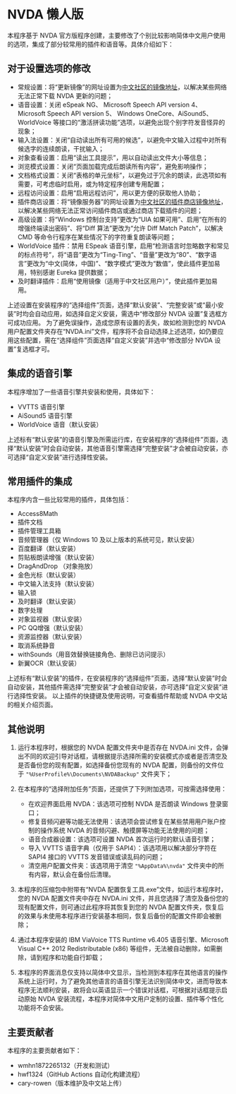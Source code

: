 ﻿# NVDA 懒人版

本程序基于 NVDA 官方版程序创建，主要修改了个别比较影响简体中文用户使用的选项，集成了部分较常用的插件和语音等。具体介绍如下：

## 对于设置选项的修改

- 常规设置：将“更新镜像”的网址设置为[中文社区的镜像地址](https://api.nvaccess.mirror.nvdadr.com/nvdaUpdateCheck)，以解决某些网络无法正常下载 NVDA 更新的问题；
- 语音设置：关闭 eSpeak NG、 Microsoft Speech API version 4、 Microsoft Speech API version 5、 Windows OneCore、AiSound5、WorldVoice 等接口的“激活拼读功能”选项，以避免出现个别字符发音怪异的现象；
- 输入法设置：关闭“自动读出所有可用的候选”，以避免中文输入过程中对所有候选字的连续朗读，干扰输入；
- 对象查看设置：启用“读出工具提示”，用以自动读出文件大小等信息；
- 浏览模式设置：关闭“页面加载完成后朗读所有内容”，避免影响操作；
- 文档格式设置：关闭“表格的单元坐标”，以避免过于冗余的朗读，此选项如有需要，可考虑临时启用，或为特定程序创建专用配置；
- 远程访问设置：启用“启用远程访问”，用以更方便的获取他人协助；
- 插件商店设置：将“镜像服务器”的网址设置为[中文社区的插件商店镜像地址](https://addonstore.nvaccess.mirror.nvdadr.com)，以解决某些网络无法正常访问插件商店或通过商店下载插件的问题；
- 高级设置：将“Windows 控制台支持”更改为“UIA 如果可用”、启用“在所有的增强终端读出密码”、将“Diff 算法”更改为“允许 Diff Match Patch”，以解决 CMD 等命令行程序在某些情况下的字符重复朗读等问题；
- WorldVoice 插件：禁用 ESpeak 语音引擎，启用“检测语言时忽略数字和常见的标点符号”，将“语音”更改为“Ting-Ting”、“音量”更改为“80”、“数字语言”更改为“中文(简体，中国)”、“数字模式”更改为“数值”，使此插件更加易用，特别感谢 Eureka 提供数据；
- 及时翻译插件：启用“使用镜像（适用于中文社区用户）”，使此插件更加易用。

上述设置在安装程序的“选择组件”页面，选择“默认安装”、“完整安装”或“最小安装”时均会自动应用，如选择自定义安装，需选中“修改部分 NVDA 设置”复选框方可成功应用。
为了避免误操作，造成您原有设置的丢失，故如检测到您的 NVDA 用户配置文件夹存在“NVDA.ini”文件，程序将不会自动选择上述选项，如仍要应用这些配置，需在“选择组件”页面选择“自定义安装”并选中“修改部分 NVDA 设置”复选框才可。

## 集成的语音引擎

本程序增加了一些语音引擎共安装和使用，具体如下：

- VVTTS 语音引擎
- AiSound5 语音引擎
- WorldVoice 语音（默认安装）

上述标有“默认安装”的语音引擎及所需运行库，在安装程序的“选择组件”页面，选择“默认安装”时会自动安装，其他语音引擎需选择“完整安装”才会被自动安装，亦可选择“自定义安装”进行选择性安装。

## 常用插件的集成

本程序内含一些比较常用的插件，具体包括：

- Access8Math
- 插件文档
- 插件管理工具箱
- 音频管理器（仅 Windows 10 及以上版本的系统可见，默认安装）
- 百度翻译（默认安装）
- 剪贴板朗读增强（默认安装）
- DragAndDrop （对象拖放）
- 金色光标（默认安装）
- 中文输入法支持（默认安装）
- 输入锁
- 及时翻译（默认安装）
- 数字处理
- 对象监视器（默认安装）
- PC QQ增强（默认安装）
- 资源监控器（默认安装）
- 取消系统静音
- withSounds（用音效替换链接角色、删除已访问提示）
- 新翼OCR（默认安装）

上述标有“默认安装”的插件，在安装程序的“选择组件”页面，选择“默认安装”时会自动安装，其他插件需选择“完整安装”才会被自动安装，亦可选择“自定义安装”进行选择性安装。
以上插件的快捷键及使用说明，可查看插件帮助或 NVDA 中文站的相关介绍页面。

## 其他说明

1. 运行本程序时，根据您的 NVDA 配置文件夹中是否存在 NVDA.ini 文件，会弹出不同的欢迎引导对话框，请根据提示选择所需的安装模式亦或者是否清空及是否备份您的现有配置，如选择备份您现有的 NVDA 配置，则备份的文件位于 `"%UserProfile%\Documents\NVDABackup"` 文件夹下；
2. 在本程序的“选择附加任务”页面，还提供了下列附加选项，可按需选择使用：

   - 在欢迎界面启用 NVDA：该选项可控制 NVDA 是否朗读 Windows 登录窗口；
   - 修复音频闪避等功能无法使用：该选项会尝试修复在某些禁用用户账户控制的操作系统 NVDA 的音频闪避、触摸屏等功能无法使用的问题；
   - 语音合成器设置：该选项可设置 NVDA 首次运行时的默认语音引擎；
   - 导入 VVTTS 语音字典（仅用于 SAPI4）：该选项用以解决部分字符在SAPI4 接口的 VVTTS 发音错误或读乱码的问题；
   - 清空用户配置文件夹：该选项用于清空 `"%AppData%\nvda"` 文件夹中的所有内容，默认会在备份后清理。

3. 本程序的压缩包中附带有“NVDA 配置恢复工具.exe”文件，如运行本程序时，您的 NVDA 配置文件夹中存在 NVDA.ini 文件，并且您选择了清空及备份您的现有配置文件，则可通过此程序将其恢复到您的 NVDA 配置文件夹，恢复后的效果与未使用本程序进行安装基本相同，恢复后备份的配置文件即会被删除；
4. 通过本程序安装的 IBM ViaVoice TTS Runtime v6.405 语音引擎、Microsoft Visual C++ 2012 Redistributable (x86) 等组件，无法被自动删除，如需删除，请到程序和功能自行卸载；
5. 本程序的界面消息仅支持以简体中文显示，当检测到本程序在其他语言的操作系统上运行时，为了避免其他语言的语音引擎无法识别简体中文，进而导致本程序无法顺利安装，故将会以英语显示一个错误对话框，可根据对话框提示启动原始 NVDA 安装流程，本程序对简体中文用户定制的设置、插件等个性化功能将不会安装。

## 主要贡献者

本程序的主要贡献者如下：

- wmhn1872265132（开发和测试）
- hwf1324（GitHub Actions 自动化构建流程）
- cary-rowen（版本维护及中文站上传）
